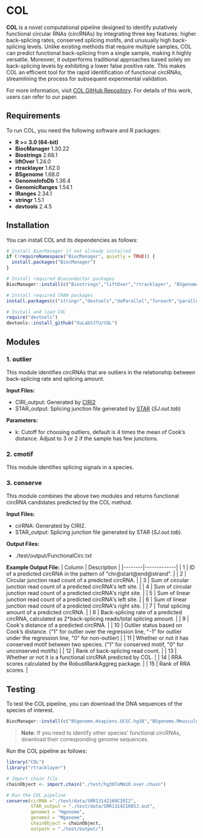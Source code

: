 # COL

**COL** is a novel computational pipeline designed to identify putatively functional circular RNAs (circRNAs) by integrating three key features: higher back-splicing rates, conserved splicing motifs, and unusually high back-splicing levels. Unlike existing methods that require multiple samples, COL can predict functional back-splicing from a single sample, making it highly versatile. Moreover, it outperforms traditional approaches based solely on back-splicing levels by exhibiting a lower false positive rate. This makes COL an efficient tool for the rapid identification of functional circRNAs, streamlining the process for subsequent experimental validation.

For more information, visit [COL GitHub Repository](https://github.com/XuLabSJTU/COL). For details of this work, users can refer to our paper.

## Requirements

To run COL, you need the following software and R packages:

- **R >= 3.0 (64-bit)**
- **BiocManager** 1.30.22
- **Biostrings** 2.68.1
- **liftOver** 1.24.0
- **rtracklayer** 1.62.0
- **BSgenome** 1.68.0
- **GenomeInfoDb** 1.36.4
- **GenomicRanges** 1.54.1
- **IRanges** 2.34.1
- **stringr** 1.5.1
- **devtools** 2.4.5

## Installation

You can install COL and its dependencies as follows:

```r
# Install BiocManager if not already installed
if (!requireNamespace("BiocManager", quietly = TRUE)) {
  install.packages("BiocManager")
}

# Install required Bioconductor packages
BiocManager::install(c("Biostrings","liftOver","rtracklayer", "BSgenome","GenomeInfoDb","GenomicRanges","IRanges"))

# Install required CRAN packages
install.packages(c("stringr","devtools","doParallel","foreach","parallel","data.table"))

# Install and load COL
require("devtools")
devtools::install_github("XuLabSJTU/COL")
```

## Modules

### 1. **outlier**
This module identifies circRNAs that are outliers in the relationship between back-splicing rate and splicing amount.

**Input Files:**
- CIRI_output\: Generated by [CIRI2](https://ciri-cookbook.readthedocs.io/en/latest/CIRI2.html)
- STAR_output\: Splicing junction file generated by [STAR](https://physiology.med.cornell.edu/faculty/skrabanek/lab/angsd/lecture_notes/STARmanual.pdf) (*SJ.out.tab*)

**Parameters:**
- k\: Cutoff for choosing outliers, default is 4 times the mean of Cook’s distance. Adjust to 3 or 2 if the sample has few junctions.

### 2. **cmotif**
This module identifies splicing signals in a species.

### 3. **conserve**
This module combines the above two modules and returns functional circRNA candidates predicted by the COL method.

**Input Files:**
- cirRNA\: Generated by CIRI2.
- STAR_output\: Splicing junction file generated by STAR (*SJ.out.tab*).

**Output Files:**
- ./test/output/FunctionalCirc.txt

**Example Output File:**
| Column | Description |
|--------|-------------|
| 1      | ID of a predicted circRNA in the pattern of \"chr@start@end@strand\". |
| 2      | Circular junction read count of a predicted circRNA. |
| 3      | Sum of circular junction read count of a predicted circRNA's left site. |
| 4      | Sum of circular junction read count of a predicted circRNA's right site. |
| 5      | Sum of linear junction read count of a predicted circRNA's left site. |
| 6      | Sum of linear junction read count of a predicted circRNA's right site. |
| 7      | Total splicing amount of a predicted circRNA. |
| 8      | Back-splicing rate of a predicted circRNA, calculated as 2*back-splicing reads/total splicing amount. |
| 9      | Cook's distance of a predicted circRNA. |
| 10     | Outlier status based on Cook’s distance. (\"1\" for outlier over the regression line, \"-1\" for outlier under the regression line, \"0\" for non-outlier) |
| 11     | Whether or not it has conserved motif between two species. (\"1\" for conserved motif, \"0\" for unconserved motifs) |
| 12     | Rank of back-splicing read count. |
| 13     | Whether or not it is a functional circRNA predicted by COL. |
| 14     | RRA scores calculated by the RobustRankAggreg package. |
| 15     | Rank of RRA scores. |

## Testing

To test the COL pipeline, you can download the DNA sequences of the species of interest.

```r
BiocManager::install(c("BSgenome.Hsapiens.UCSC.hg38","BSgenome.Mmusculus.UCSC.mm10"))
```

> **Note:** If you need to identify other species' functional circRNAs, download their corresponding genome sequences.

Run the COL pipeline as follows:

```r
library("COL")
library("rtracklayer")

# Import chain file
chainObject <- import.chain("./test/hg38ToMm10.over.chain")

# Run the COL pipeline
conserve(cirRNA ="./test/data/SRR13142160CIRI2", 
         STAR_output = "./test/data/SRR13142160SJ.out", 
         genome1 = "Hgenome", 
         genome2 = "Mgenome", 
         chainObject = chainObject, 
         outpath = "./test/output/")
```

